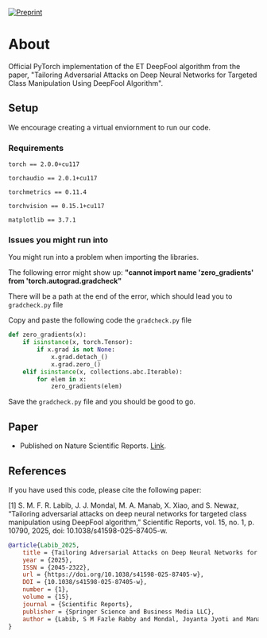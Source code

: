 [![Preprint](https://img.shields.io/badge/arXiv-2310.13019-b31b1b)](https://arxiv.org/abs/2310.13019)

# About

Official PyTorch implementation of the ET DeepFool algorithm from the paper, "Tailoring Adversarial Attacks on Deep Neural Networks for Targeted Class Manipulation Using DeepFool Algorithm".

## Setup

We encourage creating a virtual enviornment to run our code.

### Requirements

```
torch == 2.0.0+cu117  

torchaudio == 2.0.1+cu117  

torchmetrics == 0.11.4  

torchvision == 0.15.1+cu117  

matplotlib == 3.7.1
```

### Issues you might run into

You might run into a problem when importing the libraries.

The following error might show up: **"cannot import name 'zero_gradients' from 'torch.autograd.gradcheck"**

There will be a path at the end of the error, which should lead you to `gradcheck.py` file

Copy and paste the following code the `gradcheck.py` file

``` python
def zero_gradients(x):
    if isinstance(x, torch.Tensor):
        if x.grad is not None:
            x.grad.detach_()
            x.grad.zero_()
    elif isinstance(x, collections.abc.Iterable):
        for elem in x:
            zero_gradients(elem)
```

Save the `gradcheck.py` file and you should be good to go.

## Paper

* Published on Nature Scientific Reports. [Link](https://www.nature.com/articles/s41598-025-87405-w).

## References

If you have used this code, please cite the following paper:

[1] S. M. F. R. Labib, J. J. Mondal, M. A. Manab, X. Xiao, and S. Newaz, “Tailoring adversarial attacks on deep neural networks for targeted class manipulation using DeepFool algorithm,” Scientific Reports, vol. 15, no. 1, p. 10790, 2025, doi: 10.1038/s41598-025-87405-w.

```bibtex
@article{Labib_2025,
    title = {Tailoring Adversarial Attacks on Deep Neural Networks for Targeted Class Manipulation Using DeepFool Algorithm},
    year = {2025},
    ISSN = {2045-2322},
    url = {https://doi.org/10.1038/s41598-025-87405-w},
    DOI = {10.1038/s41598-025-87405-w},
    number = {1},
    volume = {15},
    journal = {Scientific Reports},
    publisher = {Springer Science and Business Media LLC},
    author = {Labib, S M Fazle Rabby and Mondal, Joyanta Jyoti and Manab, Meem Arafat and Xiao, Xi and Newaz, Sarfaraz},
}
```
